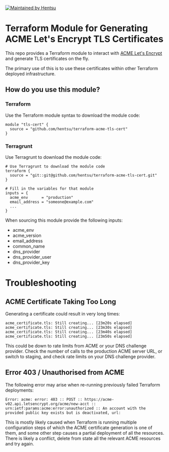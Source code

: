 [![Maintained by Hentsu](https://img.shields.io/badge/maintained%20by-hentsu-%23FABA1E.svg)](https://hentsu.com/?ref=ghrepo_tf-module-acme-tls-cert)

# Terraform Module for Generating ACME Let's Encrypt TLS Certificates

This repo provides a Terraform module to interact with [ACME Let's Encrypt](https://letsencrypt.org/) and generate TLS certificates on the fly.

The primary use of this is to use these certificates within other Terraform deployed infrastructure.

## How do you use this module?

### Terraform
Use the Terraform module syntax to download the module code:
```hcl
module "tls-cert" {
  source = "github.com/hentsu/terraform-acme-tls-cert"
}
```

### Terragrunt
Use Terragrunt to download the module code:
```hcl
# Use Terragrunt to download the module code
terraform {
  source = "git::git@github.com/hentsu/terraform-acme-tls-cert.git"
}

# Fill in the variables for that module
inputs = {
  acme_env      = "production"
  email_address = "someone@example.com"
  ...
}
```

When sourcing this module provide the following inputs:
* acme_env
* acme_version
* email_address
* common_name
* dns_provider
* dns_provider_user
* dns_provider_key

# Troubleshooting

## ACME Certificate Taking Too Long

Generating a certificate could result in very long times:
```
acme_certificate.tls: Still creating... [23m20s elapsed]
acme_certificate.tls: Still creating... [23m30s elapsed]
acme_certificate.tls: Still creating... [23m40s elapsed]
acme_certificate.tls: Still creating... [23m50s elapsed]
```

This could be down to rate limits from ACME or your DNS challenge provider. Check the number of calls to the production ACME server URL, or switch to staging, and check rate limits on your DNS challenge provider.

## Error 403 / Unauthorised from ACME

The following error may arise when re-running previously failed Terraform deployments:
```
Error: acme: error: 403 :: POST :: https://acme-v02.api.letsencrypt.org/acme/new-acct :: urn:ietf:params:acme:error:unauthorized :: An account with the provided public key exists but is deactivated, url:
```

This is mostly likely caused when Terraform is running multiple configuration steps of which the ACME certificate generation is one of them, and some other step causes a partial deployment of all the resources. There is likely a conflict, delete from state all the relevant ACME resources and try again.

